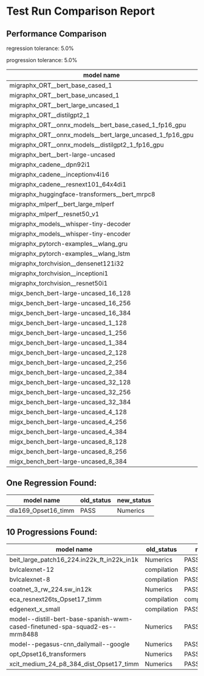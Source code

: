 # Test Run Comparison Report

## Performance Comparison

regression tolerance: 5.0%

progression tolerance: 5.0%

|model name|exit_status|analysis|old_time_ms|new_time_ms|change_ms|percent_change|
|---|---|---|---|---|---|---|
|migraphx_ORT__bert_base_cased_1|PASS|within tol|115.3047|116.9488|1.6441|1.43%|
|migraphx_ORT__bert_base_uncased_1|PASS|within tol|117.5736|116.4265|-1.1472|-0.98%|
|migraphx_ORT__bert_large_uncased_1|PASS|within tol|525.8207|523.5961|-2.2246|-0.42%|
|migraphx_ORT__distilgpt2_1|PASS|progression|72.7048|69.056|-3.6487|-5.02%|
|migraphx_ORT__onnx_models__bert_base_cased_1_fp16_gpu|Numerics|within tol|62.8913|64.5657|1.6744|2.66%|
|migraphx_ORT__onnx_models__bert_large_uncased_1_fp16_gpu|Numerics|within tol|307.5469|311.7629|4.216|1.37%|
|migraphx_ORT__onnx_models__distilgpt2_1_fp16_gpu|Numerics|within tol|35.7065|34.3731|-1.3333|-3.73%|
|migraphx_bert__bert-large-uncased|PASS|within tol|19.1429|19.149|0.0061|0.03%|
|migraphx_cadene__dpn92i1|PASS|within tol|3.697|3.7093|0.0123|0.33%|
|migraphx_cadene__inceptionv4i16|PASS|within tol|27.133|27.2942|0.1612|0.59%|
|migraphx_cadene__resnext101_64x4di1|PASS|within tol|4.4567|4.3762|-0.0805|-1.81%|
|migraphx_huggingface-transformers__bert_mrpc8|PASS|within tol|6.9217|7.0808|0.159|2.3%|
|migraphx_mlperf__bert_large_mlperf|Numerics|within tol|27.2442|27.5374|0.2932|1.08%|
|migraphx_mlperf__resnet50_v1|Numerics|within tol|14.0044|13.9369|-0.0676|-0.48%|
|migraphx_models__whisper-tiny-decoder|PASS|within tol|39.5287|41.4696|1.9409|4.91%|
|migraphx_models__whisper-tiny-encoder|Numerics|within tol|124.6527|127.6573|3.0046|2.41%|
|migraphx_pytorch-examples__wlang_gru|PASS|within tol|18.5234|17.7116|-0.8118|-4.38%|
|migraphx_pytorch-examples__wlang_lstm|PASS|progression|9.948|7.4147|-2.5333|-25.47%|
|migraphx_torchvision__densenet121i32|PASS|regression|17.6731|18.7022|1.0291|5.82%|
|migraphx_torchvision__inceptioni1|PASS|within tol|4.3482|4.3707|0.0225|0.52%|
|migraphx_torchvision__resnet50i1|PASS|within tol|3.1596|3.1342|-0.0253|-0.8%|
|migx_bench_bert-large-uncased_16_128|PASS|within tol|27.155|27.7185|0.5635|2.08%|
|migx_bench_bert-large-uncased_16_256|PASS|within tol|38.9893|40.1552|1.1659|2.99%|
|migx_bench_bert-large-uncased_16_384|PASS|within tol|57.9535|59.4305|1.477|2.55%|
|migx_bench_bert-large-uncased_1_128|PASS|within tol|12.3975|12.3773|-0.0203|-0.16%|
|migx_bench_bert-large-uncased_1_256|PASS|within tol|12.4446|12.4896|0.045|0.36%|
|migx_bench_bert-large-uncased_1_384|PASS|within tol|19.3541|19.2763|-0.0778|-0.4%|
|migx_bench_bert-large-uncased_2_128|PASS|within tol|12.6284|12.5519|-0.0765|-0.61%|
|migx_bench_bert-large-uncased_2_256|PASS|within tol|19.233|19.1945|-0.0385|-0.2%|
|migx_bench_bert-large-uncased_2_384|PASS|within tol|20.0324|20.2906|0.2582|1.29%|
|migx_bench_bert-large-uncased_32_128|PASS|within tol|37.7031|38.7978|1.0946|2.9%|
|migx_bench_bert-large-uncased_32_256|PASS|within tol|73.8512|75.3823|1.5311|2.07%|
|migx_bench_bert-large-uncased_32_384|PASS|within tol|115.8694|115.9362|0.0669|0.06%|
|migx_bench_bert-large-uncased_4_128|PASS|within tol|19.3079|19.4212|0.1133|0.59%|
|migx_bench_bert-large-uncased_4_256|PASS|within tol|20.4974|20.7206|0.2232|1.09%|
|migx_bench_bert-large-uncased_4_384|PASS|within tol|24.1573|24.4156|0.2583|1.07%|
|migx_bench_bert-large-uncased_8_128|PASS|within tol|20.6117|20.7933|0.1816|0.88%|
|migx_bench_bert-large-uncased_8_256|PASS|within tol|27.5849|28.2393|0.6544|2.37%|
|migx_bench_bert-large-uncased_8_384|PASS|within tol|34.5497|35.5289|0.9792|2.83%|

## One Regression Found:

|model name|old_status|new_status|
|---|---|---|
|dla169_Opset16_timm|PASS|Numerics|

## 10 Progressions Found:

|model name|old_status|new_status|
|---|---|---|
|beit_large_patch16_224.in22k_ft_in22k_in1k|Numerics|PASS|
|bvlcalexnet-12|compilation|PASS|
|bvlcalexnet-8|compilation|PASS|
|coatnet_3_rw_224.sw_in12k|Numerics|PASS|
|eca_resnext26ts_Opset17_timm|compilation|compiled_inference|
|edgenext_x_small|compilation|PASS|
|model--distill-bert-base-spanish-wwm-cased-finetuned-spa-squad2-es--mrm8488|Numerics|PASS|
|model--pegasus-cnn_dailymail--google|Numerics|PASS|
|opt_Opset16_transformers|Numerics|PASS|
|xcit_medium_24_p8_384_dist_Opset17_timm|Numerics|PASS|

